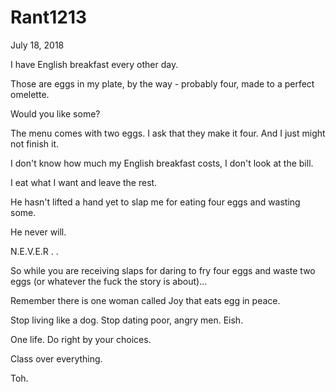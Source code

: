 # Rant1213


July 18, 2018

I have English breakfast every other day.

Those are eggs in my plate, by the way - probably four, made to a perfect omelette. 

Would you like some?

The menu comes with two eggs. I ask that they make it four. And I just might not finish it. 

I don't know how much my English breakfast costs, I don't look at the bill.

I eat what I want and leave the rest. 

He hasn't lifted a hand yet to slap me for eating four eggs and wasting some.

He never will.

N.E.V.E.R
.
.

So while you are receiving slaps for daring to fry four eggs and waste two eggs (or whatever the fuck the story is about)...

Remember there is one woman called Joy that eats egg in peace.

Stop living like a dog. Stop dating poor, angry men. Eish.

One life. Do right by your choices. 

Class over everything.

Toh.
